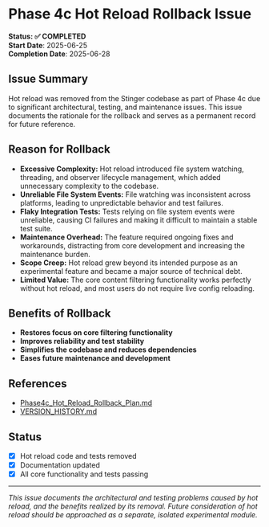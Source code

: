 # Phase 4c Hot Reload Rollback Issue

**Status: ✅ COMPLETED**  
**Start Date**: 2025-06-25  
**Completion Date**: 2025-06-28  

## Issue Summary
Hot reload was removed from the Stinger codebase as part of Phase 4c due to significant architectural, testing, and maintenance issues. This issue documents the rationale for the rollback and serves as a permanent record for future reference.

## Reason for Rollback
- **Excessive Complexity:** Hot reload introduced file system watching, threading, and observer lifecycle management, which added unnecessary complexity to the codebase.
- **Unreliable File System Events:** File watching was inconsistent across platforms, leading to unpredictable behavior and test failures.
- **Flaky Integration Tests:** Tests relying on file system events were unreliable, causing CI failures and making it difficult to maintain a stable test suite.
- **Maintenance Overhead:** The feature required ongoing fixes and workarounds, distracting from core development and increasing the maintenance burden.
- **Scope Creep:** Hot reload grew beyond its intended purpose as an experimental feature and became a major source of technical debt.
- **Limited Value:** The core content filtering functionality works perfectly without hot reload, and most users do not require live config reloading.

## Benefits of Rollback
- **Restores focus on core filtering functionality**
- **Improves reliability and test stability**
- **Simplifies the codebase and reduces dependencies**
- **Eases future maintenance and development**

## References
- [Phase4c_Hot_Reload_Rollback_Plan.md](Phase4c_Hot_Reload_Rollback_Plan.md)
- [VERSION_HISTORY.md](../VERSION_HISTORY.md)

## Status
- [x] Hot reload code and tests removed
- [x] Documentation updated
- [x] All core functionality and tests passing

---

*This issue documents the architectural and testing problems caused by hot reload, and the benefits realized by its removal. Future consideration of hot reload should be approached as a separate, isolated experimental module.* 